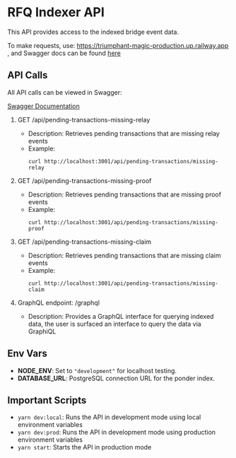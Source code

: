 # RFQ Indexer API

This API provides access to the indexed bridge event data.

To make requests, use:  https://triumphant-magic-production.up.railway.app , and Swagger docs can be found [here](https://triumphant-magic-production.up.railway.app/api-docs)

## API Calls


All API calls can be viewed in Swagger:

[Swagger Documentation](http://localhost:3001/api-docs)

1. GET /api/pending-transactions-missing-relay
   - Description: Retrieves pending transactions that are missing relay events
   - Example:
     ```
     curl http://localhost:3001/api/pending-transactions/missing-relay
     ```

2. GET /api/pending-transactions-missing-proof
   - Description: Retrieves pending transactions that are missing proof events
   - Example:
     ```
     curl http://localhost:3001/api/pending-transactions/missing-proof
     ```

3. GET /api/pending-transactions-missing-claim
   - Description: Retrieves pending transactions that are missing claim events
   - Example:
     ```
     curl http://localhost:3001/api/pending-transactions/missing-claim
     ```

4. GraphQL endpoint: /graphql
   - Description: Provides a GraphQL interface for querying indexed data, the user is surfaced an interface to query the data via GraphiQL

## Env Vars

- **NODE_ENV**: Set to `"development"` for localhost testing.
- **DATABASE_URL**: PostgreSQL connection URL for the ponder index.

## Important Scripts

- `yarn dev:local`: Runs the API in development mode using local environment variables
- `yarn dev:prod`: Runs the API in development mode using production environment variables
- `yarn start`: Starts the API in production mode

